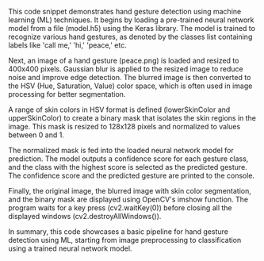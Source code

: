 This code snippet demonstrates hand gesture detection using machine learning (ML) techniques. It begins by loading a pre-trained neural network model from a file (model.h5) using the Keras library. The model is trained to recognize various hand gestures, as denoted by the classes list containing labels like 'call me,' 'hi,' 'peace,' etc.

Next, an image of a hand gesture (peace.png) is loaded and resized to 400x400 pixels. Gaussian blur is applied to the resized image to reduce noise and improve edge detection. The blurred image is then converted to the HSV (Hue, Saturation, Value) color space, which is often used in image processing for better segmentation.

A range of skin colors in HSV format is defined (lowerSkinColor and upperSkinColor) to create a binary mask that isolates the skin regions in the image. This mask is resized to 128x128 pixels and normalized to values between 0 and 1.

The normalized mask is fed into the loaded neural network model for prediction. The model outputs a confidence score for each gesture class, and the class with the highest score is selected as the predicted gesture. The confidence score and the predicted gesture are printed to the console.

Finally, the original image, the blurred image with skin color segmentation, and the binary mask are displayed using OpenCV's imshow function. The program waits for a key press (cv2.waitKey(0)) before closing all the displayed windows (cv2.destroyAllWindows()).

In summary, this code showcases a basic pipeline for hand gesture detection using ML, starting from image preprocessing to classification using a trained neural network model.
